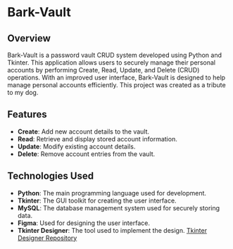 # Bark-Vault

## Overview

Bark-Vault is a password vault CRUD system developed using Python and Tkinter. This application allows users to securely manage their personal accounts by performing Create, Read, Update, and Delete (CRUD) operations. With an improved user interface, Bark-Vault is designed to help manage personal accounts efficiently. This project was created as a tribute to my dog.

## Features

- **Create**: Add new account details to the vault.
- **Read**: Retrieve and display stored account information.
- **Update**: Modify existing account details.
- **Delete**: Remove account entries from the vault.

## Technologies Used

- **Python**: The main programming language used for development.
- **Tkinter**: The GUI toolkit for creating the user interface.
- **MySQL**: The database management system used for securely storing data.
- **Figma**: Used for designing the user interface.
- **Tkinter Designer**: The tool used to implement the design. [Tkinter Designer Repository](https://github.com/ParthJadhav/Tkinter-Designer)
